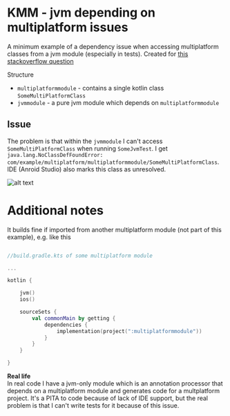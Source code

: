 # KMM - jvm depending on multiplatform issues

A minimum example of a dependency issue when accessing multiplatform classes from a jvm module (especially in tests). Created for [this stackoverflow question](https://stackoverflow.com/questions/65830632/cant-access-commonmain-multiplatform-classes-from-a-jvm-only-module)

Structure
- `multiplatformmodule` - contains a single kotlin class `SomeMultiPlatformClass`  
- `jvmmodule` - a pure jvm module which depends on `multiplatformmodule`

## Issue 
The problem is that within the `jvmmodule` I can't access `SomeMultiPlatformClass` when running `SomeJvmTest`.
I get `java.lang.NoClassDefFoundError: com/example/multiplatform/multiplatformmodule/SomeMultiPlatformClass`.
IDE (Anroid Studio) also marks this class as unresolved.

![alt text](https://raw.githubusercontent.com/micHar/kmm-dependency-issues/master/screenshot.png)

# Additional notes

It builds fine if imported from another multiplatform module (not part of this example), e.g. like this
```kotlin

//build.gradle.kts of some multiplatform module 

...

kotlin {

    jvm()
    ios()

    sourceSets {
        val commonMain by getting {
            dependencies {
                implementation(project(":multiplatformmodule"))
            }
        }
    }

}
```

**Real life**  
In real code I have a jvm-only module which is an annotation processor that depends on a multiplatform module and generates code for a multplatform project.
It's a PITA to code because of lack of IDE support, but the real problem is that I can't write tests for it because of this issue.

